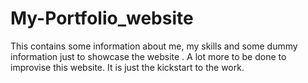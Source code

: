 # My-Portfolio_website
This contains some information about me, my skills and some dummy information just to showcase the website .
A lot more to be done to improvise this website. It is just the kickstart to the work.
